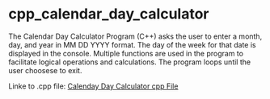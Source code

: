 # cpp_calendar_day_calculator
The Calendar Day Calculator Program (C++) asks the user to enter a month, day, and year in MM DD YYYY format. The day of the week for that date is displayed in the console. Multiple functions are used in the program to facilitate logical operations and calculations. The program loops until the user choosese to exit.

Linke to .cpp file: <a href="https://github.com/ffm5113/cpp_calendar_day_calculator/blob/main/CalendarDayCalc.cpp">Calenday Day Calculator cpp File</a>
